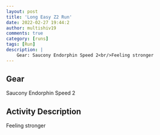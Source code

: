 ```yaml
---
layout: post
title: 'Long Easy Z2 Run'
date: 2022-02-27 19:44:2
author: multishiv19
comments: true
category: [runs]
tags: [Run]
description: |
    Gear: Saucony Endorphin Speed 2<br/>Feeling stronger 
---
```


## Gear
Saucony Endorphin Speed 2

## Activity Description
Feeling stronger 


<div width='100%' class='strava-embed-placeholder' data-embed-type='activity' data-embed-id='6744219649'></div>
<script src='https://strava-embeds.com/embed.js'></script>
